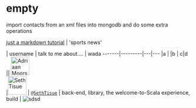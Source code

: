 # empty
import contacts from an xml files into mongodb and do some extra operations

[just a markdown tutorial](http://espn.go.com/)  | 'sports news' 

 |  username    | talk to me about....  | wada
    -------|---------|---|---
     |a                                                | 
     |b         |  c|d
   || <img src="https://avatars.githubusercontent.com/adriaanm"     height="50px" title="Adriaan Moors"/>                                  
  |<img src="https://avatars.githubusercontent.com/SethTisue"    height="50px" title="Seth Tisue"/>           |  [`@SethTisue`](https://github.com/SethTisue)         | back-end, library, the welcome-to-Scala experience, build |
![sdsd](https://avatars.githubusercontent.com/SethTisue)
